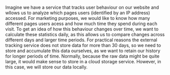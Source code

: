 Imagine we have a service that tracks user behaviour on our website and wllows us to analyze which pages users (identified by an IP address) accessed. For marketing purposes, we would like to know how many different pages users acess and how much time they spend during each visit. To get an idea of how this behaviour changes over time, we want to calculate these statistics daily, as this allows us to compare changes across different days and larger time periods.
For practical reasons the external tracking service does not store data for more than 30 days, so we need to store and accumulate this data ourselves, as we want to retain our history for longer periods of time. Normally, because the raw data might be quite large, it would make sense to store in a cloud storage service. However, in this case, we will store our data locally. <br>
